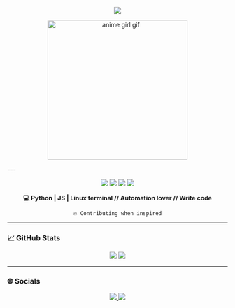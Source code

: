 <p align="center">
  <img src="https://readme-typing-svg.herokuapp.com?font=JetBrains+Mono&size=24&pause=1000&color=46E3FF&center=true&vCenter=true&width=470&lines=👾+tg-prplx+here;Brainrot+python+king;Welcome+to+whydev!">
</p>
<p align="center">
  <img src="https://media3.giphy.com/media/v1.Y2lkPTc5MGI3NjExdzE0OXRyNmZyN3A1dWs0b2E2M2RxdW42NW15N2IxeWl1dXdtZ2piciZlcD12MV9pbnRlcm5hbF9naWZfYnlfaWQmY3Q9Zw/ErZ8hv5eO92JW/giphy.gif" alt="anime girl gif" width="320"/>
</p>
---

<p align="center">
  <img src="https://img.shields.io/badge/Python-3776AB?style=for-the-badge&logo=python&logoColor=white"/>
  <img src="https://img.shields.io/badge/JavaScript-f7df1e?style=for-the-badge&logo=javascript&logoColor=black"/>
  <img src="https://img.shields.io/badge/Linux-333333?style=for-the-badge&logo=linux"/>
  <img src="https://img.shields.io/badge/C-00599C?style=for-the-badge&logo=c&logoColor=white"/>
</p>

<p align="center"><b>💻 Python | JS | Linux terminal // Automation lover // Write code </b></p>

<p align="center"><code>🔥 Contributing when inspired</code></p>

---

### 📈 GitHub Stats

<p align="center">
  <img src="https://github-readme-stats.vercel.app/api?username=tg-prplx&show_icons=true&hide_title=true&hide_rank=false&theme=tokyonight"/>
  <img src="https://github-readme-stats.vercel.app/api/top-langs/?username=tg-prplx&layout=compact&theme=tokyonight&langs_count=6"/>
</p>

---

### 🌐  Socials

<p align="center">
  <a href="https://t.me/prplx">
    <img src="https://img.shields.io/badge/Telegram%20PRPLX-2CA5E0?style=for-the-badge&logo=telegram&logoColor=white">
  </a>
  <a href="https://t.me/whydevel">
    <img src="https://img.shields.io/badge/Telegram%20WHYDEVEL-229ED9?style=for-the-badge&logo=telegram&logoColor=white">
  </a>
</p>

